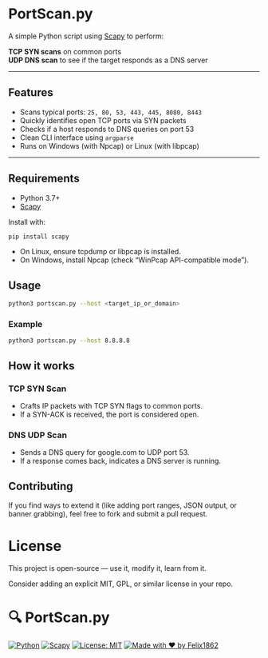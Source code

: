 # PortScan.py

A simple Python script using [Scapy](https://scapy.net/) to perform:

**TCP SYN scans** on common ports  
**UDP DNS scan** to see if the target responds as a DNS server

---

## Features

- Scans typical ports: `25, 80, 53, 443, 445, 8080, 8443`
- Quickly identifies open TCP ports via SYN packets
- Checks if a host responds to DNS queries on port 53
- Clean CLI interface using `argparse`
- Runs on Windows (with Npcap) or Linux (with libpcap)

---

## Requirements

- Python 3.7+
- [Scapy](https://scapy.net/)

Install with:

```bash
pip install scapy
```

- On Linux, ensure tcpdump or libpcap is installed.
- On Windows, install Npcap (check “WinPcap API-compatible mode”).

## Usage
```bash
python3 portscan.py --host <target_ip_or_domain>
```
### Example
```bash
python3 portscan.py --host 8.8.8.8
```
 ## How it works
### TCP SYN Scan
- Crafts IP packets with TCP SYN flags to common ports.
- If a SYN-ACK is received, the port is considered open.

### DNS UDP Scan
- Sends a DNS query for google.com to UDP port 53.
- If a response comes back, indicates a DNS server is running.

## Contributing
If you find ways to extend it (like adding port ranges, JSON output, or banner grabbing), feel free to fork and submit a pull request.

# License
This project is open-source — use it, modify it, learn from it.

Consider adding an explicit MIT, GPL, or similar license in your repo.

# 🔍 PortScan.py

[![Python](https://img.shields.io/badge/Python-3.7%2B-blue.svg)](https://www.python.org/)
[![Scapy](https://img.shields.io/badge/Library-Scapy-yellow)](https://scapy.net/)
[![License: MIT](https://img.shields.io/badge/License-MIT-green.svg)](https://opensource.org/licenses/MIT)
[![Made with ❤️ by Felix1862](https://img.shields.io/badge/Made%20by-Felix1862-red)](https://github.com/Felix1862)
